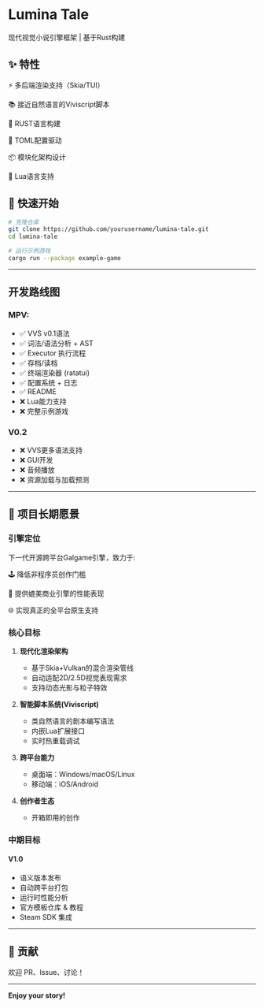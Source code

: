 # Lumina Tale

现代视觉小说引擎框架 | 基于Rust构建

## ✨ 特性

⚡️ 多后端渲染支持（Skia/TUI）

📚 接近自然语言的Viviscript脚本

🦀 RUST语言构建

🔧 TOML配置驱动

📦 模块化架构设计

🦭 Lua语言支持

## 🚀 快速开始

```bash
# 克隆仓库
git clone https://github.com/yourusername/lumina-tale.git
cd lumina-tale

# 运行示例游戏
cargo run --package example-game
```
---

## 开发路线图

### MPV:

- ✅ VVS v0.1语法
- ✅ 词法/语法分析 + AST
- ✅ Executor 执行流程
- ✅ 存档/读档
- ✅ 终端渲染器 (ratatui)
- ✅ 配置系统 + 日志
- ✅ README
- ❌ Lua能力支持
- ❌ 完整示例游戏

### V0.2
- ❌ VVS更多语法支持
- ❌ GUI开发
- ❌ 音频播放
- ❌ 资源加载与加载预测

---

## 👀 项目长期愿景

### 引擎定位
下一代开源跨平台Galgame引擎，致力于:

🕹️ 降低非程序员创作门槛

🚀 提供媲美商业引擎的性能表现

🌐 实现真正的全平台原生支持

### 核心目标
1. **现代化渲染架构**
    - 基于Skia+Vulkan的混合渲染管线
    - 自动适配2D/2.5D视觉表现需求
    - 支持动态光影与粒子特效

2. **智能脚本系统(Viviscript)**
    - 类自然语言的剧本编写语法
    - 内嵌Lua扩展接口
    - 实时热重载调试

3. **跨平台能力**
    - 桌面端：Windows/macOS/Linux
    - 移动端：iOS/Android

4. **创作者生态**
    - 开箱即用的创作

### 中期目标

#### V1.0
- 语义版本发布
- 自动跨平台打包
- 运行时性能分析
- 官方模板仓库 & 教程
- Steam SDK 集成

---
## 🤝 贡献
欢迎 PR、Issue、讨论！

---
**Enjoy your story!**